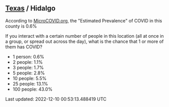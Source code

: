 
## [Texas](/united-states/texas) / Hidalgo

According to [MicroCOVID.org](http://microcovid.org),
the "Estimated Prevalence" of COVID in this county is 0.6%

If you interact with a certain number of people in this location
(all at once in a group, or spread out across the day), what is the chance that
1 or more of them has COVID?

- 1 person: 0.6%
- 2 people: 1.1%
- 3 people: 1.7%
- 5 people: 2.8%
- 10 people: 5.5%
- 25 people: 13.1%
- 100 people: 43.0%

Last updated: 2022-12-10 00:53:13.488419 UTC
